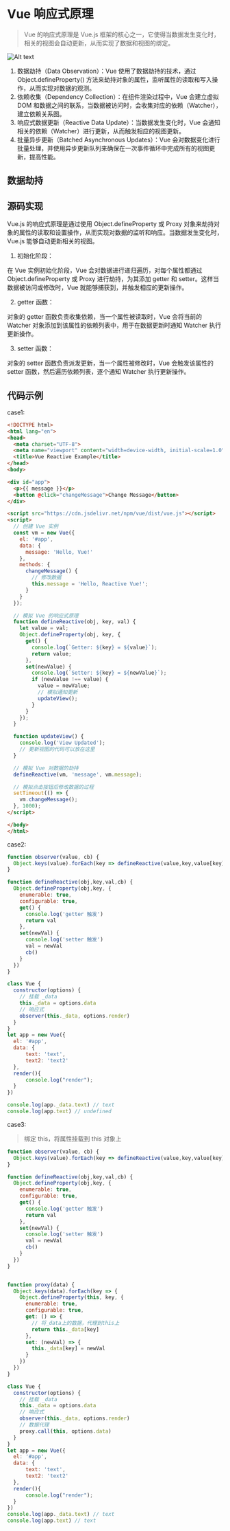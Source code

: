 # Vue 响应式原理

> Vue 的响应式原理是 Vue.js 框架的核心之一，它使得当数据发生变化时，相关的视图会自动更新，从而实现了数据和视图的绑定。

![Alt text](image-1.png)

1. 数据劫持（Data Observation）：Vue 使用了数据劫持的技术，通过 Object.defineProperty() 方法来劫持对象的属性，监听属性的读取和写入操作，从而实现对数据的观测。
2. 依赖收集（Dependency Collection）：在组件渲染过程中，Vue 会建立虚拟 DOM 和数据之间的联系，当数据被访问时，会收集对应的依赖（Watcher），建立依赖关系图。
3. 响应式数据更新（Reactive Data Update）：当数据发生变化时，Vue 会通知相关的依赖（Watcher）进行更新，从而触发相应的视图更新。
4. 批量异步更新（Batched Asynchronous Updates）：Vue 会对数据变化进行批量处理，并使用异步更新队列来确保在一次事件循环中完成所有的视图更新，提高性能。

## 数据劫持




## 源码实现

Vue.js 的响应式原理是通过使用 Object.defineProperty 或 Proxy 对象来劫持对象的属性的读取和设置操作，从而实现对数据的监听和响应。当数据发生变化时，Vue.js 能够自动更新相关的视图。

1. 初始化阶段：

在 Vue 实例初始化阶段，Vue 会对数据进行递归遍历，对每个属性都通过 Object.defineProperty 或 Proxy 进行劫持，为其添加 getter 和 setter。这样当数据被访问或修改时，Vue 就能够捕获到，并触发相应的更新操作。

2. getter 函数：

对象的 getter 函数负责收集依赖，当一个属性被读取时，Vue 会将当前的 Watcher 对象添加到该属性的依赖列表中，用于在数据更新时通知 Watcher 执行更新操作。

3. setter 函数：

对象的 setter 函数负责派发更新，当一个属性被修改时，Vue 会触发该属性的 setter 函数，然后遍历依赖列表，逐个通知 Watcher 执行更新操作。

## 代码示例

case1:

```html
<!DOCTYPE html>
<html lang="en">
<head>
  <meta charset="UTF-8">
  <meta name="viewport" content="width=device-width, initial-scale=1.0">
  <title>Vue Reactive Example</title>
</head>
<body>

<div id="app">
  <p>{{ message }}</p>
  <button @click="changeMessage">Change Message</button>
</div>

<script src="https://cdn.jsdelivr.net/npm/vue/dist/vue.js"></script>
<script>
  // 创建 Vue 实例
  const vm = new Vue({
    el: '#app',
    data: {
      message: 'Hello, Vue!'
    },
    methods: {
      changeMessage() {
        // 修改数据
        this.message = 'Hello, Reactive Vue!';
      }
    }
  });

  // 模拟 Vue 的响应式原理
  function defineReactive(obj, key, val) {
    let value = val;
    Object.defineProperty(obj, key, {
      get() {
        console.log(`Getter: ${key} = ${value}`);
        return value;
      },
      set(newValue) {
        console.log(`Setter: ${key} = ${newValue}`);
        if (newValue !== value) {
          value = newValue;
          // 模拟通知更新
          updateView();
        }
      }
    });
  }

  function updateView() {
    console.log('View Updated');
    // 更新视图的代码可以放在这里
  }

  // 模拟 Vue 对数据的劫持
  defineReactive(vm, 'message', vm.message);

  // 模拟点击按钮后修改数据的过程
  setTimeout(() => {
    vm.changeMessage();
  }, 1000);
</script>

</body>
</html>

```

case2:

```js
function observer(value, cb) {
  Object.keys(value).forEach(key => defineReactive(value,key,value[key], cb))
}

function defineReactive(obj,key,val,cb) {
  Object.defineProperty(obj,key, {
    enumerable: true,
    configurable: true,
    get() {
      console.log('getter 触发')
      return val
    },
    set(newVal) {
      console.log('setter 触发')
      val = newVal
      cb()
    }
  })
}

class Vue {
  constructor(options) {
    // 挂载 _data
    this._data = options.data
    // 响应式
    observer(this._data, options.render)
  }
}
let app = new Vue({
  el: '#app',
  data: {
      text: 'text',
      text2: 'text2'
  },
  render(){
      console.log("render");
  }
})

console.log(app._data.text) // text
console.log(app.text) // undefined
```

case3:

> 绑定 this，将属性挂载到 this 对象上


```js
function observer(value, cb) {
  Object.keys(value).forEach(key => defineReactive(value,key,value[key], cb))
}

function defineReactive(obj,key,val,cb) {
  Object.defineProperty(obj,key, {
    enumerable: true,
    configurable: true,
    get() {
      console.log('getter 触发')
      return val
    },
    set(newVal) {
      console.log('setter 触发')
      val = newVal
      cb()
    }
  })
}


function proxy(data) {
  Object.keys(data).forEach(key => {
    Object.defineProperty(this, key, {
      enumerable: true,
      configurable: true,
      get: () => {
        // 将_data上的数据，代理到this上
        return this._data[key]
      },
      set: (newVal) => {
        this._data[key] = newVal
      }
    })
  })
}

class Vue {
  constructor(options) {
    // 挂载 _data
    this._data = options.data
    // 响应式
    observer(this._data, options.render)
    // 数据代理
    proxy.call(this, options.data)
  }
}
let app = new Vue({
  el: '#app',
  data: {
      text: 'text',
      text2: 'text2'
  },
  render(){
      console.log("render");
  }
})
console.log(app._data.text) // text
console.log(app.text) // text
```